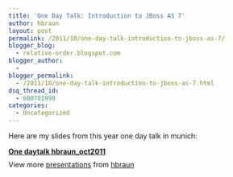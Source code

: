```yaml
---
title: 'One Day Talk: Introduction to JBoss AS 7'
author: hbraun
layout: post
permalink: /2011/10/one-day-talk-introduction-to-jboss-as-7/
blogger_blog:
  - relative-order.blogspot.com
blogger_author:
  - 
blogger_permalink:
  - /2011/10/one-day-talk-introduction-to-jboss-as-7.html
dsq_thread_id:
  - 680701990
categories:
  - Uncategorized
---
```

Here are my slides from this year one day talk in munich: 

<div style="width:425px" id="__ss_9687843">
  <strong style="display:block;margin:12px 0 4px"><a href="http://www.slideshare.net/hbraun/one-daytalk-hbraunoct2011" title="One daytalk hbraun_oct2011" target="_blank">One daytalk hbraun_oct2011</a></strong> 
  
  <div style="padding:5px 0 12px">
    View more <a href="http://www.slideshare.net/" target="_blank">presentations</a> from <a href="http://www.slideshare.net/hbraun" target="_blank">hbraun</a>
  </div></p>
</div>